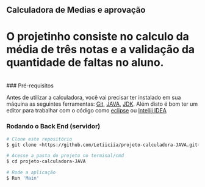 ## Calculadora de Medias e aprovação

<h1>O projetinho consiste no calculo da média de três notas e a validação da quantidade de faltas no aluno.
</h1><br>
### Pré-requisitos

Antes de utilizar a calculadora, você vai precisar ter instalado em sua máquina as seguintes ferramentas:
[Git](https://git-scm.com), [JAVA](https://www.java.com/pt-BR/), [JDK](https://www.oracle.com/br/java/technologies/javase-jdk11-downloads.html).
Além disto é bom ter um editor para trabalhar com o código como [eclipse](https://www.eclipse.org/downloads/) ou [Intellij IDEA](https://www.jetbrains.com/pt-br/idea/download/#section=windows)

### Rodando o Back End (servidor)

```bash
# Clone este repositório
$ git clone <https://github.com/Letiiciia/projeto-calculadora-JAVA.git>

# Acesse a pasta do projeto no terminal/cmd
$ cd projeto-calculadora-JAVA

# Rode a aplicação
$ Run 'Main'

```
